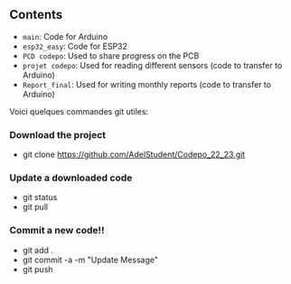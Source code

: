## Contents

- `main`: Code for Arduino
- `esp32_easy`: Code for ESP32
- `PCD codepo`: Used to share progress on the PCB
- `projet codepo`: Used for reading different sensors (code to transfer to Arduino)
- `Report_final`: Used for writing monthly reports (code to transfer to Arduino) 

Voici quelques commandes git utiles:

### Download the project
- git clone https://github.com/AdelStudent/Codepo_22_23.git

### Update a downloaded code
- git status
- git pull

### Commit a new code!!
- git add .
- git commit -a -m "Update Message"
- git push
